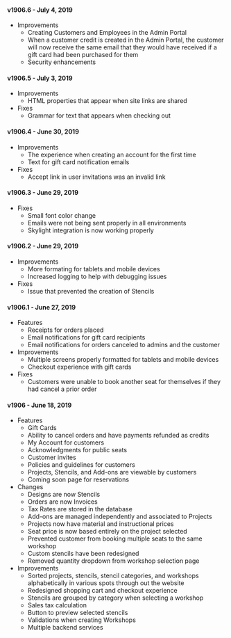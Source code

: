 #### v1906.6 - July 4, 2019

- Improvements
  - Creating Customers and Employees in the Admin Portal
  - When a customer credit is created in the Admin Portal, the customer will now receive the same email that they would have received if a gift card had been purchased for them
  - Security enhancements

#### v1906.5 - July 3, 2019

- Improvements
  - HTML properties that appear when site links are shared
- Fixes
  - Grammar for text that appears when checking out

#### v1906.4 - June 30, 2019

- Improvements
  - The experience when creating an account for the first time
  - Text for gift card notification emails
- Fixes
  - Accept link in user invitations was an invalid link

#### v1906.3 - June 29, 2019

- Fixes
  - Small font color change
  - Emails were not being sent properly in all environments
  - Skylight integration is now working properly

#### v1906.2 - June 29, 2019

- Improvements
  - More formating for tablets and mobile devices
  - Increased logging to help with debugging issues
- Fixes
  - Issue that prevented the creation of Stencils

#### v1906.1 - June 27, 2019

- Features
  - Receipts for orders placed
  - Email notifications for gift card recipients
  - Email notifications for orders canceled to admins and the customer
- Improvements
  - Multiple screens properly formatted for tablets and mobile devices
  - Checkout experience with gift cards
- Fixes
  - Customers were unable to book another seat for themselves if they had cancel a prior order

#### v1906 - June 18, 2019

- Features
  - Gift Cards
  - Ability to cancel orders and have payments refunded as credits
  - My Account for customers
  - Acknowledgments for public seats
  - Customer invites
  - Policies and guidelines for customers
  - Projects, Stencils, and Add-ons are viewable by customers
  - Coming soon page for reservations
- Changes
  - Designs are now Stencils
  - Orders are now Invoices
  - Tax Rates are stored in the database
  - Add-ons are managed independently and associated to Projects
  - Projects now have material and instructional prices
  - Seat price is now based entirely on the project selected
  - Prevented customer from booking multiple seats to the same workshop
  - Custom stencils have been redesigned
  - Removed quantity dropdown from workshop selection page
- Improvements
  - Sorted projects, stencils, stencil categories, and workshops alphabetically in various spots through out the website
  - Redesigned shopping cart and checkout experience
  - Stencils are grouped by category when selecting a workshop
  - Sales tax calculation
  - Button to preview selected stencils
  - Validations when creating Workshops
  - Multiple backend services
